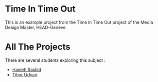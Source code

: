 # Time In Time Out
This is an example project from the Time In Time Out project of the Media Design Master, HEAD–Genève

# All The Projects
There are several students exploring this subject :

- [Hanieh Rashid](https://github.com/haniehrashid/head-md-time-in-time-out)
- [Tibor Udvari](https://github.com:TiborUdvari/main-head-md-time-in-time-out)
